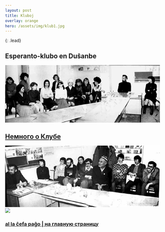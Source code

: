 ```yaml
---
layout: post
title: Kluboj
overlay: orange
hero: /assets/img/klub1.jpg
---
```


{: .lead}

## Esperanto-klubo en Duŝanbe

![](/assets/img/klub1.jpg)

## [Немного о Клубе](dusxklub.htm)

![](/assets/img/klub2.jpg) ![](/assets/img/klub3.jpg)

### [al la ĉefa paĝo | на главную страницу](espermov.htm)

